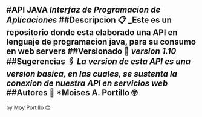 #API JAVA
_Interfaz de Programacion de Aplicaciones_
##Descripcion 📋
_Este es un repositorio donde esta elaborado una API en lenguaje de  programacion java, para su consumo en web servers
##Versionado 📌
_version 1.10_
##Sugerencias 🖇️
_La version de esta API es una version basica, en las cuales, se sustenta la conexion de nuestra API en servicios web_
##Autores 📄
*Moises A. Portillo 🤓
---
by [Moy Portillo](https://github.com/moyportillo) 😊
